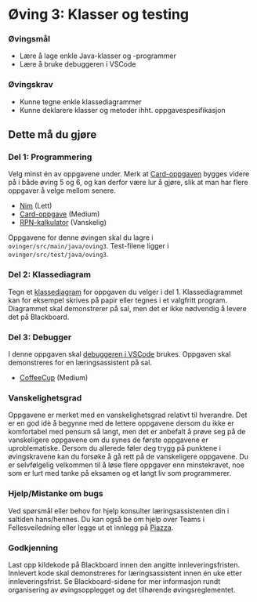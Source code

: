 # Øving 3: Klasser og testing

### Øvingsmål

- Lære å lage enkle Java-klasser og -programmer
- Lære å bruke debuggeren i VSCode

### Øvingskrav

- Kunne tegne enkle klassediagrammer
- Kunne deklarere klasser og metoder ihht. oppgavespesifikasjon

## Dette må du gjøre

### Del 1: Programmering

Velg minst én av oppgavene under. Merk at [Card-oppgaven](./Card.md) bygges videre på i både øving 5 og 6, og kan derfor være lur å gjøre, slik at man har flere oppgaver å velge mellom senere.

- [Nim](./Nim.md) (Lett)
- [Card-oppgave](./Card.md) (Medium)
- [RPN-kalkulator](./RPN.md) (Vanskelig)

Oppgavene for denne øvingen skal du lagre i `ovinger/src/main/java/oving3`. Test-filene ligger i `ovinger/src/test/java/oving3`.

### Del 2: Klassediagram

Tegn et [klassediagram](https://www.ntnu.no/wiki/display/tdt4100/Klassediagrammer) for oppgaven du velger i del 1. Klassediagrammet kan for eksempel skrives på papir eller tegnes i et valgfritt program. Diagrammet skal demonstrerer på sal, men det er ikke nødvendig å levere det på Blackboard.

### Del 3: Debugger

I denne oppgaven skal [debuggeren i VSCode](https://www.ntnu.no/wiki/pages/viewpage.action?pageId=235996724) brukes.  Oppgaven skal demonstreres for en læringsassistent på sal.

- [CoffeeCup](./CoffeeCup.md) (Medium)

### Vanskelighetsgrad

Oppgavene er merket med en vanskelighetsgrad relativt til hverandre. Det er en god idè å begynne med de lettere oppgavene dersom du ikke er komfortabel med pensum så langt, men det er anbefalt å prøve seg på de vanskeligere oppgavene om du synes de første oppgavene er uproblematiske. Dersom du allerede føler deg trygg på punktene i øvingskravene kan du forsøke å gå rett på de vanskeligere oppgavene. Du er selvfølgelig velkommen til å løse flere oppgaver enn minstekravet, noe som er lurt med tanke på eksamen og et langt liv som programmerer.


### Hjelp/Mistanke om bugs

Ved spørsmål eller behov for hjelp konsulter læringsassistenten din i saltiden hans/hennes. Du kan også be om hjelp over Teams i Fellesveiledning eller legge ut et innlegg på [Piazza](piazza.com/ntnu.no/spring2022/tdt4100).

### Godkjenning

Last opp kildekode på Blackboard innen den angitte innleveringsfristen. Innlevert kode skal demonstreres for læringsassistent innen én uke etter innleveringsfrist. Se Blackboard-sidene for mer informasjon rundt organisering av øvingsopplegget og det tilhørende øvingsreglementet.
